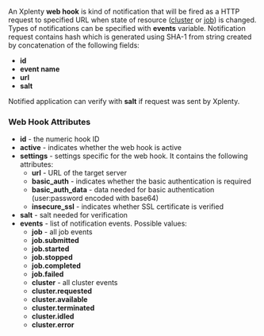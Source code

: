 An Xplenty **web hook** is kind of notification that will be fired as a HTTP request to specified URL when state of resource ([cluster](https://github.com/xplenty/xplenty-api-doc-v2/blob/master/resources/cluster.md) or [job](https://github.com/xplenty/xplenty-api-doc-v2/blob/master/resources/job.md)) is changed. Types of notifications can be specified with **events** variable.
Notification request contains hash which is generated using SHA-1 from string created by concatenation of the following fields:

* **id**
* **event name**
* **url**
* **salt**

Notified application can verify with **salt** if request was sent by Xplenty.

### Web Hook Attributes

* **id** - the numeric hook ID
* **active** - indicates whether the web hook is active
* **settings** - settings specific for the web hook. It contains the following attributes:
  * **url** - URL of the target server
  * **basic_auth** - indicates whether the basic authentication is required
  * **basic_auth_data** - data needed for basic authentication (user:password encoded with base64)
  * **insecure_ssl** - indicates whether SSL certificate is verified
* **salt** - salt needed for verification
* **events** - list of notification events. Possible values:
  * **job** - all job events
  * **job.submitted**
  * **job.started**
  * **job.stopped**
  * **job.completed**
  * **job.failed**
  * **cluster** - all cluster events
  * **cluster.requested**
  * **cluster.available**
  * **cluster.terminated**
  * **cluster.idled**
  * **cluster.error**
